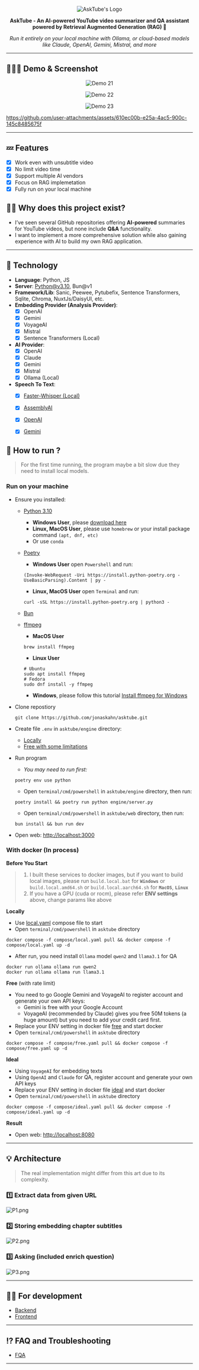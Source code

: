 <p align="center">
  <img src="docs/images/logo.png" alt="AskTube's Logo"/>
</p>
<p align="center">
  <strong>AskTube - An AI-powered YouTube video summarizer and QA assistant powered by Retrieval Augmented Generation (RAG) 🤖</strong>
</p>
<p align="center">
  <i>Run it entirely on your local machine with Ollama, or cloud-based models like Claude, OpenAI, Gemini, Mistral, and more</i>
</p>

---
## 🏃🏽‍➡️ Demo & Screenshot

<p align="center">
  <img src="docs/images/demo-21.png" alt="Demo 21"/>
</p>
<p align="center">
  <img src="docs/images/demo-22.png" alt="Demo 22"/>
</p>

<p align="center">
  <img src="docs/images/demo-23.png" alt="Demo 23"/>
</p>




https://github.com/user-attachments/assets/610ec00b-e25a-4ac5-900c-145c8485675f

---
## 💤 Features
- [x] Work even with unsubtitle video
- [x] No limit video time
- [x] Support multiple AI vendors
- [x] Focus on RAG implemetation
- [x] Fully run on your local machine 

## 🤷🏽 Why does this project exist?

- I’ve seen several GitHub repositories offering **AI-powered** summaries for YouTube videos, but none include **Q&A**
  functionality.
- I want to implement a more comprehensive solution while also gaining experience with AI to build my own RAG application.

---

## 🔨 Technology

- **Language**: Python, JS
- **Server**: Python@v3.10, Bun@v1
- **Framework/Lib**: Sanic, Peewee, Pytubefix, Sentence Transformers, Sqlite, Chroma, NuxtJs/DaisyUI, etc.
- **Embedding Provider (Analysis Provider)**:
  - [x] OpenAI
  - [x] Gemini
  - [x] VoyageAI
  - [x] Mistral
  - [x] Sentence Transformers (Local)
- **AI Provider**:
  - [x] OpenAI
  - [x] Claude
  - [x] Gemini
  - [x] Mistral
  - [x] Ollama (Local)
- **Speech To Text**:
  - [x] [Faster-Whisper (Local)](https://github.com/SYSTRAN/faster-whisper)
  - [x] [AssemblyAI](https://www.assemblyai.com/docs)
  - [x] [OpenAI](https://platform.openai.com/docs/guides/speech-to-text)
  - [x] [Gemini](https://ai.google.dev/gemini-api/docs/audio)



## 🚀 How to run ?

> For the first time running, the program maybe a bit slow due they need to install local models.

### Run on your machine

- Ensure you installed:
  - [Python 3.10](https://www.python.org/downloads/)
    - **Windows User**, please [download here](https://www.python.org/downloads/release/python-31011/)
    - **Linux, MacOS User**, please use `homebrew` or your install package command `(apt, dnf, etc)`
    - Or use `conda`
  - [Poetry](https://python-poetry.org/docs/#installation)
    - **Windows User** open `Powershell` and run:

    ```shell
    (Invoke-WebRequest -Uri https://install.python-poetry.org -UseBasicParsing).Content | py -
    ```

    - **Linux, MacOS User** open `Terminal` and run:

    ```shell
    curl -sSL https://install.python-poetry.org | python3 -
    ```

  - [Bun](https://bun.sh/)
  - [ffmpeg](https://www.ffmpeg.org/download.html)
    - **MacOS User**

    ```shell
    brew install ffmpeg
    ```

    - **Linux User**

    ```shell
    # Ubuntu
    sudo apt install ffmpeg
    # Fedora
    sudo dnf install -y ffmpeg
    ```

    - **Windows**, please follow this tutorial [Install ffmpeg for Windows](https://phoenixnap.com/kb/ffmpeg-windows)
- Clone repostiory

  ```shell
  git clone https://github.com/jonaskahn/asktube.git
  ```

- Create file `.env` in `asktube/engine` directory:
  - [Locally](/engine#prefer-env-for-running-local)
  - [Free with some limitations](/engine#prefer-env-for-free-with-limitation)
- Run program

  - _You may need to run first:_

  ```shell
  poetry env use python
  ```

  - Open `terminal/cmd/powershell` in `asktube/engine` directory, then run:

  ```shell
  poetry install && poetry run python engine/server.py
  ```

  - Open `terminal/cmd/powershell` in `asktube/web` directory, then run:

  ```shell
  bun install && bun run dev
  ```

- Open web: [http://localhost:3000](http://localhost:3000)

### With docker (In process)

**Before You Start**

> 1. I built these services to docker images, but if you want to build local images, please run `build.local.bat` for **`Windows`** or `build.local.amd64.sh` or `build.local.aarch64.sh` for **`MacOS`**, **`Linux`**
> 2. If you have a GPU (cuda or rocm), please refer **ENV settings** above, change params like above

**Locally**

- Use [local.yaml](compose/local.yaml) compose file to start
- Open `terminal/cmd/powershell` in `asktube` directory

```shell
docker compose -f compose/local.yaml pull && docker compose -f compose/local.yaml up -d
```

- After run, you need install `Ollama` model `qwen2` and `llama3.1` for QA

```shell
docker run ollama ollama run qwen2
docker run ollama ollama run llama3.1
```

**Free** (with rate limit)

- You need to go Google Gemini and VoyageAI to register account and generate your own API keys:
  - Gemini is free with your Google Account
  - VoyageAI (recommended by Claude) gives you free 50M tokens (a huge amount) but you need to add your credit card first.
- Replace your ENV setting in docker file [free](compose/free.yaml) and start docker
- Open `terminal/cmd/powershell` in `asktube` directory

```shell
docker compose -f compose/free.yaml pull && docker compose -f compose/free.yaml up -d
```

**Ideal**

- Using `VoyageAI` for embedding texts
- Using `OpenAI` and `Claude` for QA, register account and generate your own API keys
- Replace your ENV setting in docker file [ideal](compose/ideal.yaml) and start docker
- Open `terminal/cmd/powershell` in `asktube` directory

```shell
docker compose -f compose/ideal.yaml pull && docker compose -f compose/ideal.yaml up -d
```

**Result**

- Open web: [http://localhost:8080](http://localhost:8080)

---

## 💡 Architecture

> The real implementation might differ from this art due to its complexity.

### 1️⃣ Extract data from given URL

![P1.png](docs/images/P1.png)

### 2️⃣ Storing embedding chapter subtitles

![P2.png](docs/images/P2.png)

### 3️⃣ Asking (included enrich question)

![P3.png](docs/images/P3.png)

---



## ✍🏿 For development

- [Backend](./engine/README.md)
- [Frontend](./web/README.md)

---

## ⁉️ FAQ and Troubleshooting

- [FQA](./docs/FQA.md)

---
#
